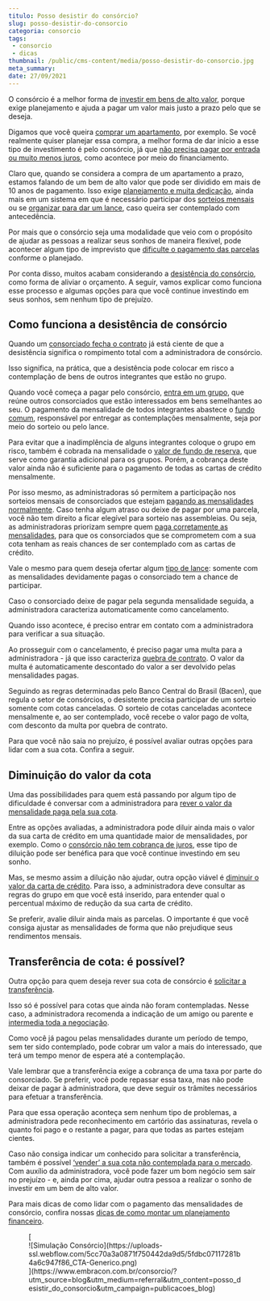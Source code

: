 ```yaml
---
titulo: Posso desistir do consórcio?
slug: posso-desistir-do-consorcio
categoria: consorcio
tags:
 - consorcio
 - dicas
thumbnail: /public/cms-content/media/posso-desistir-do-consorcio.jpg
meta_summary: 
date: 27/09/2021
---
```

O consórcio é a melhor forma de [investir em bens de alto valor](https://www.embracon.com.br/blog/investimento-na-crise-o-consorcio-sempre-e-um-bom-negocio), porque exige planejamento e ajuda a pagar um valor mais justo a prazo pelo que se deseja.

Digamos que você queira [comprar um apartamento](https://www.embracon.com.br/blog/como-comprar-um-apartamento), por exemplo. Se você realmente quiser planejar essa compra, a melhor forma de dar início a esse tipo de investimento é pelo consórcio, já que [não precisa pagar por entrada ou muito menos juros](https://www.embracon.com.br/blog/consorcio-nao-tem-juros-entenda), como acontece por meio do financiamento.

Claro que, quando se considera a compra de um apartamento a prazo, estamos falando de um bem de alto valor que pode ser dividido em mais de 10 anos de pagamento. Isso exige [planejamento e muita dedicação](https://www.embracon.com.br/blog/faca-um-planejamento-financeiro-anual), ainda mais em um sistema em que é necessário participar dos [sorteios mensais](https://www.embracon.com.br/conhecaoconsorcio/como-sao-realizados-os-sorteios-nas-assembleias) ou se [organizar para dar um lance](https://www.embracon.com.br/blog/como-fazer-oferta-de-lance-em-consorcio), caso queira ser contemplado com antecedência.

Por mais que o consórcio seja uma modalidade que veio com o propósito de ajudar as pessoas a realizar seus sonhos de maneira flexível, pode acontecer algum tipo de imprevisto que [dificulte o pagamento das parcelas](https://www.embracon.com.br/conhecaoconsorcio/como-resolver-o-atraso-no-pagamento-das-parcelas) conforme o planejado.

Por conta disso, muitos acabam considerando a [desistência do consórcio](https://www.embracon.com.br/blog/quais-sao-os-resultados-ao-desistir-do-consorcio), como forma de aliviar o orçamento. A seguir, vamos explicar como funciona esse processo e algumas opções para que você continue investindo em seus sonhos, sem nenhum tipo de prejuízo.

Como funciona a desistência de consórcio
----------------------------------------

Quando um [consorciado fecha o contrato](https://www.embracon.com.br/blog/saiba-o-que-avaliar-antes-de-assinar-um-contrato-de-consorcio) já está ciente de que a desistência significa o rompimento total com a administradora de consórcio.

Isso significa, na prática, que a desistência pode colocar em risco a contemplação de bens de outros integrantes que estão no grupo.

Quando você começa a pagar pelo consórcio, [entra em um grupo](https://www.embracon.com.br/conhecaoconsorcio/o-que-e-um-grupo-de-consorcio), que reúne outros consorciados que estão interessados em bens semelhantes ao seu. O pagamento da mensalidade de todos integrantes abastece o [fundo comum](https://www.embracon.com.br/conhecaoconsorcio/o-que-e-o-fundo-de-aquisicao-ou-fundo-comum-do-consorcio), responsável por entregar as contemplações mensalmente, seja por meio do sorteio ou pelo lance.

Para evitar que a inadimplência de alguns integrantes coloque o grupo em risco, também é cobrada na mensalidade o [valor de fundo de reserva](https://www.embracon.com.br/blog/entenda-como-funciona-a-devolucao-do-fundo-de-reserva), que serve como garantia adicional para os grupos. Porém, a cobrança deste valor ainda não é suficiente para o pagamento de todas as cartas de crédito mensalmente.

Por isso mesmo, as administradoras só permitem a participação nos sorteios mensais de consorciados que estejam [pagando as mensalidades normalmente](https://www.embracon.com.br/blog/como-calcular-as-parcelas-no-consorcio). Caso tenha algum atraso ou deixe de pagar por uma parcela, você não tem direito a ficar elegível para sorteio nas assembleias. Ou seja, as administradoras priorizam sempre quem [paga corretamente as mensalidades](https://www.embracon.com.br/blog/como-e-feito-o-pagamento-da-parcela-do-consorcio), para que os consorciados que se comprometem com a sua cota tenham as reais chances de ser contemplado com as cartas de crédito.

Vale o mesmo para quem deseja ofertar algum [tipo de lance](https://www.embracon.com.br/blog/como-funcionam-os-tipos-de-lances-no-consorcio): somente com as mensalidades devidamente pagas o consorciado tem a chance de participar.

Caso o consorciado deixe de pagar pela segunda mensalidade seguida, a administradora caracteriza automaticamente como cancelamento.

Quando isso acontece, é preciso entrar em contato com a administradora para verificar a sua situação.

Ao prosseguir com o cancelamento, é preciso pagar uma multa para a administradora - já que isso caracteriza [quebra de contrato](https://www.embracon.com.br/blog/cancelar-o-consorcio). O valor da multa é automaticamente descontado do valor a ser devolvido pelas mensalidades pagas.

Seguindo as regras determinadas pelo Banco Central do Brasil (Bacen), que regula o setor de consórcios, o desistente precisa participar de um sorteio somente com cotas canceladas. O sorteio de cotas canceladas acontece mensalmente e, ao ser contemplado, você recebe o valor pago de volta, com desconto da multa por quebra de contrato.

Para que você não saia no prejuízo, é possível avaliar outras opções para lidar com a sua cota. Confira a seguir.

Diminuição do valor da cota
---------------------------

Uma das possibilidades para quem está passando por algum tipo de dificuldade é conversar com a administradora para [rever o valor da mensalidade paga pela sua cota](https://www.embracon.com.br/blog/qual-o-valor-ideal-da-parcela-mensal-de-um-consorcio).

Entre as opções avaliadas, a administradora pode diluir ainda mais o valor da sua carta de crédito em uma quantidade maior de mensalidades, por exemplo. Como o [consórcio não tem cobrança de juros](https://www.embracon.com.br/blog/parcela-de-consorcio-tem-juros), esse tipo de diluição pode ser benéfica para que você continue investindo em seu sonho.

Mas, se mesmo assim a diluição não ajudar, outra opção viável é [diminuir o valor da carta de crédito](https://www.embracon.com.br/conhecaoconsorcio/minha-cota-foi-contemplada-posso-aumentar-ou-reduzir-o-valor-do-meu-credito). Para isso, a administradora deve consultar as regras do grupo em que você está inserido, para entender qual o percentual máximo de redução da sua carta de crédito.

Se preferir, avalie diluir ainda mais as parcelas. O importante é que você consiga ajustar as mensalidades de forma que não prejudique seus rendimentos mensais.

Transferência de cota: é possível?
----------------------------------

Outra opção para quem deseja rever sua cota de consórcio é [solicitar a transferência](https://www.embracon.com.br/blog/tire-todas-as-suas-duvidas-sobre-transferencia-de-consorcio).

Isso só é possível para cotas que ainda não foram contempladas. Nesse caso, a administradora recomenda a indicação de um amigo ou parente e [intermedia toda a negociação](https://www.embracon.com.br/blog/4-dicas-para-conseguir-uma-boa-negociacao-na-hora-de-adquirir-o-seu-bem).

Como você já pagou pelas mensalidades durante um período de tempo, sem ter sido contemplado, pode cobrar um valor a mais do interessado, que terá um tempo menor de espera até a contemplação.

Vale lembrar que a transferência exige a cobrança de uma taxa por parte do consorciado. Se preferir, você pode repassar essa taxa, mas não pode deixar de pagar à administradora, que deve seguir os trâmites necessários para efetuar a transferência.

Para que essa operação aconteça sem nenhum tipo de problemas, a administradora pede reconhecimento em cartório das assinaturas, revela o quanto foi pago e o restante a pagar, para que todas as partes estejam cientes.

Caso não consiga indicar um conhecido para solicitar a transferência, também é possível [‘vender’ a sua cota não contemplada para o mercado](https://www.embracon.com.br/conhecaoconsorcio/posso-transferir-minha-cota-de-consorcio-para-outra-pessoa). Com auxílio da administradora, você pode fazer um bom negócio sem sair no prejuízo - e, ainda por cima, ajudar outra pessoa a realizar o sonho de investir em um bem de alto valor.

Para mais dicas de como lidar com o pagamento das mensalidades de consórcio, confira nossas [dicas de como montar um planejamento financeiro](https://www.embracon.com.br/blog/planejamento-financeiro-um-guia-para-as-financas-nao-sairem-de-controle).

<figure class="w-richtext-figure-type-image w-richtext-align-center">[<div>![Simulação Consórcio](https://uploads-ssl.webflow.com/5cc70a3a0871f750442da9d5/5fdbc07117281b4a6c947f86_CTA-Generico.png)</div>](https://www.embracon.com.br/consorcio/?utm_source=blog&utm_medium=referral&utm_content=posso_desistir_do_consorcio&utm_campaign=publicacoes_blog)</figure>
